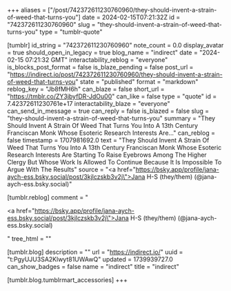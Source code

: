 +++
aliases = ["/post/742372611230760960/they-should-invent-a-strain-of-weed-that-turns-you"]
date = 2024-02-15T07:21:32Z
id = "742372611230760960"
slug = "they-should-invent-a-strain-of-weed-that-turns-you"
type = "tumblr-quote"

[tumblr]
id_string = "742372611230760960"
note_count = 0.0
display_avatar = true
should_open_in_legacy = true
blog_name = "indirect"
date = "2024-02-15 07:21:32 GMT"
interactability_reblog = "everyone"
is_blocks_post_format = false
is_blaze_pending = false
post_url = "https://indirect.io/post/742372611230760960/they-should-invent-a-strain-of-weed-that-turns-you"
state = "published"
format = "markdown"
reblog_key = "Jb8fMH6h"
can_blaze = false
short_url = "https://tmblr.co/ZY3jbyfDR-JdOu00"
can_like = false
type = "quote"
id = 7.42372611230761e+17
interactability_blaze = "everyone"
can_send_in_message = true
can_reply = false
is_blazed = false
slug = "they-should-invent-a-strain-of-weed-that-turns-you"
summary = "They Should Invent A Strain Of Weed That Turns You Into A 13th Century Franciscan Monk Whose Esoteric Research Interests Are..."
can_reblog = false
timestamp = 1707981692.0
text = "They Should Invent A Strain Of Weed That Turns You Into A 13th Century Franciscan Monk Whose Esoteric Research Interests Are Starting To Raise Eyebrows Among The Higher Clergy But Whose Work Is Allowed To Continue Because It Is Impossible To Argue With The Results"
source = "<a href=\"https://bsky.app/profile/jana-aych-ess.bsky.social/post/3kjlczskb3v2j\">Jana H-S (they/them) (@jana-aych-ess.bsky.social)</a>"

[tumblr.reblog]
comment = "<p><a href=\"https://bsky.app/profile/jana-aych-ess.bsky.social/post/3kjlczskb3v2j\">Jana H-S (they/them) (@jana-aych-ess.bsky.social)</a></p>"
tree_html = ""

[tumblr.blog]
description = ""
url = "https://indirect.io/"
uuid = "t:PgyUJU3SA2Klwyt81UWAwQ"
updated = 1739939727.0
can_show_badges = false
name = "indirect"
title = "indirect"

[tumblr.blog.tumblrmart_accessories]
+++
